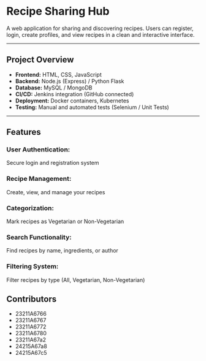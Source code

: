 # Recipe Sharing Hub

A web application for sharing and discovering recipes. Users can register, login, create profiles, and view recipes in a clean and interactive interface.

---

## Project Overview

- **Frontend:** HTML, CSS, JavaScript  
- **Backend:** Node.js (Express) / Python Flask  
- **Database:** MySQL / MongoDB  
- **CI/CD:** Jenkins integration (GitHub connected)  
- **Deployment:** Docker containers, Kubernetes  
- **Testing:** Manual and automated tests (Selenium / Unit Tests)  

---

## Features
### User Authentication: 
Secure login and registration system

### Recipe Management: 
Create, view, and manage your recipes

### Categorization: 
Mark recipes as Vegetarian or Non-Vegetarian

### Search Functionality: 
Find recipes by name, ingredients, or author

### Filtering System: 
Filter recipes by type (All, Vegetarian, Non-Vegetarian)

## Contributors
- 23211A6766
- 23211A6767
- 23211A6772
- 23211A6780
- 23211A67a2
- 24215A67a8
- 24215A67c5
